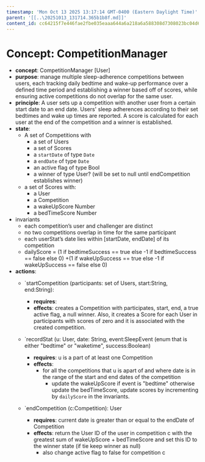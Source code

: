 ```yaml
---
timestamp: 'Mon Oct 13 2025 13:17:14 GMT-0400 (Eastern Daylight Time)'
parent: '[[..\20251013_131714.365b1b8f.md]]'
content_id: cc64215f7e446fae2fbe035eaaa644a6a218a6a588308d7308023bc04d6e0076
---
```


# Concept: CompetitionManager

* **concept**: CompetitionManager \[User]
* **purpose**: manage multiple sleep-adherence competitions between users, each tracking daily bedtime and wake-up performance over a defined time period and establishing a winner based off of scores, while ensuring active competitions do not overlap for the same user.
* **principle**: A user sets up a competition with another user from a certain start date to an end date. Users' sleep adherences according to their set bedtimes and wake up times are reported. A score is calculated for each user at the end of the competition and a winner is established.
* **state**:
  * A set of Competitions with
    * a set of Users
    * a set of Scores
    * a `startDate` of type `Date`
    * a `endDate` of type `Date`
    * an active flag of type Bool
    * a winner of type User? (will be set to null until endCompetition establishes winner)
  * a set of Scores with:
    * a User
    * a Competition
    * a wakeUpScore Number
    * a bedTimeScore Number
* invariants
  * each competition’s user and challenger are distinct
  * no two competitions overlap in time for the same participant
  * each userStat’s date lies within \[startDate, endDate] of its competition
  * dailyScore = (1 if bedtimeSuccess == true else -1 if bedtimeSuccess == false else 0) +(1 if wakeUpSuccess == true else -1 if wakeUpSuccess == false else 0)
* **actions**:
  * \`startCompetition (participants: set of Users, start:String, end:String):
    * **requires**: 
    * **effects**: creates a Competition with participates, start, end, a true active flag, a null winner. Also, it creates a Score for each User in participants with scores of zero and it is associated with the created competition.

  * \`recordStat (u: User, date: String, event:SleepEvent (enum that is either "bedtime" or "waketime", success:Boolean)
    * **requires**: u is a part of at least one Competition
    * **effects**:
      * for all the competitions that u is apart of and where date is in the range of the start and end dates of the competition
        * update the wakeUpScore if event is "bedtime" otherwise update the bedTimeScore, update scores by incrementing by `dailyScore` in the invariants.

  * \`endCompetition (c:Competition): User
    * **requires**: current date is greater than or equal to the endDate of Competition
    * **effects**: return the User ID of the user in competition c with the greatest sum of wakeUpScore + bedTimeScore and set this ID to the winner state (if tie keep winner as null)
      * also  change active flag to false for competition c
